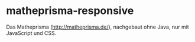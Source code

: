 matheprisma-responsive
======================

Das Matheprisma (http://matheprisma.de/), nachgebaut ohne Java, nur mit JavaScript und CSS.